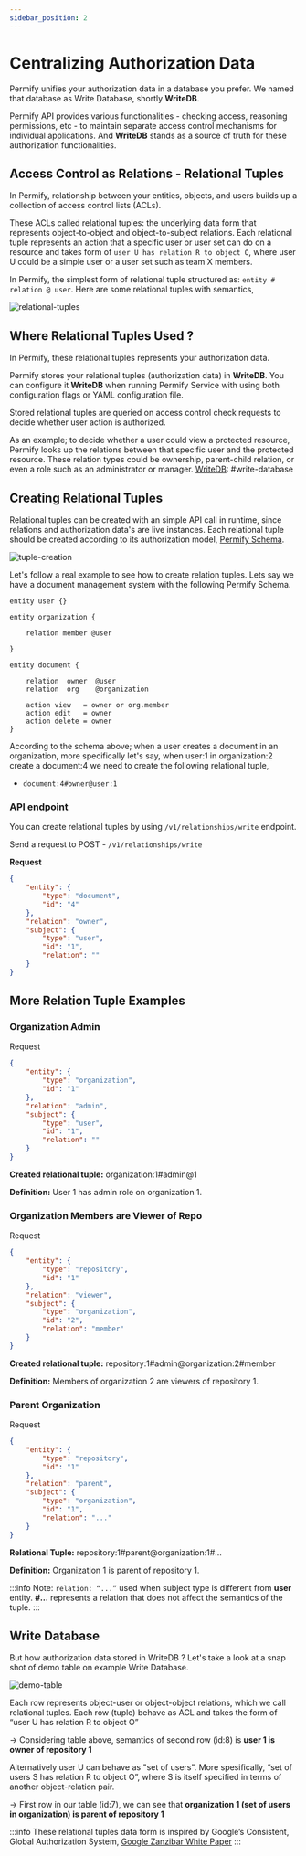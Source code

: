 ```yaml
---
sidebar_position: 2
---
```


# Centralizing Authorization Data

Permify unifies your authorization data in a database you prefer. We named that database as Write Database, shortly **WriteDB**.

Permify API provides various functionalities - checking access, reasoning permissions, etc - to maintain separate access control mechanisms for individual applications. And **WriteDB** stands as a source of truth for these authorization functionalities.

## Access Control as Relations - Relational Tuples

In Permify, relationship between your entities, objects, and users builds up a collection of access control lists (ACLs). 

These ACLs called relational tuples: the underlying data form that represents object-to-object and object-to-subject relations. Each relational tuple represents an action that a specific user or user set can do on a resource and takes form of `user U has relation R to object O`, where user U could be a simple user or a user set such as team X members.

In Permify, the simplest form of relational tuple structured as: `entity # relation @ user`. Here are some relational tuples with semantics,

![relational-tuples](https://user-images.githubusercontent.com/34595361/183959294-149fcbb9-7f10-4c1e-8d66-20a839893909.png)

## Where Relational Tuples Used ?

In Permify, these relational tuples represents your authorization data. 

Permify stores your relational tuples (authorization data) in **WriteDB**. You can configure it **WriteDB** when running Permify Service with using both configuration flags or YAML configuration file. 

Stored relational tuples are queried on access control check requests to decide whether user action is authorized. 

As an example; to decide whether a user could view a protected resource, Permify looks up the relations between that specific user and the protected resource. These relation types could be ownership, parent-child relation, or even a role such as an administrator or manager.
[WriteDB]: #write-database

## Creating Relational Tuples 

Relational tuples can be created with an simple API call in runtime, since relations and authorization data's are live instances. Each relational tuple should be created according to its authorization model, [Permify Schema]. 

[Permify Schema]: docs/getting-started/modeling

![tuple-creation](https://user-images.githubusercontent.com/34595361/186637488-30838a3b-849a-4859-ae4f-d664137bb6ba.png)

Let's follow a real example to see how to create relation tuples. Lets say we have a document management system with the following Permify Schema.

```perm
entity user {} 

entity organization {

    relation member @user

} 

entity document {
    
    relation  owner  @user   
    relation  org    @organization      

    action view   = owner or org.member
    action edit   = owner 
    action delete = owner
} 
```

 According to the schema above; when a user creates a document in an organization, more specifically let's say, when user:1 in organization:2 create a document:4 we need to create the following relational tuple,

- `document:4#owner@user:1`

[WriteDB]: #write-database

### API endpoint 

You can create relational tuples by using `/v1/relationships/write` endpoint. 

Send a request to POST - `/v1/relationships/write`

**Request**

```json
{
    "entity": {
        "type": "document",
        "id": "4" 
    },
    "relation": "owner",
    "subject": {
        "type": "user",
        "id": "1", 
        "relation": ""
    }
}
```

## More Relation Tuple Examples

### Organization Admin

Request

```json
{
    "entity": {
        "type": "organization",
        "id": "1"
    },
    "relation": "admin",
    "subject": {
        "type": "user",
        "id": "1",
        "relation": ""
    }
}
```

**Created relational tuple:** organization:1#admin@1

**Definition:** User 1 has admin role on organization 1.

### Organization Members are Viewer of Repo

Request

```json
{
    "entity": {
        "type": "repository",
        "id": "1"
    },
    "relation": "viewer",
    "subject": {
        "type": "organization",
        "id": "2",
        "relation": "member"
    }
}
```

**Created relational tuple:** repository:1#admin@organization:2#member

**Definition:** Members of organization 2 are viewers of repository 1.

### Parent Organization

Request

```json
{
    "entity": {
        "type": "repository",
        "id": "1"
    },
    "relation": "parent",
    "subject": {
        "type": "organization",
        "id": "1",
        "relation": "..."
    }
}
```

**Relational Tuple:** repository:1#parent@organization:1#…

**Definition:** Organization 1 is parent of repository 1.

:::info
Note: `relation: “...”` used when subject type is different from **user** entity. **#…** represents a relation that does not affect the semantics of the tuple.
:::

## Write Database 

But how authorization data stored in WriteDB ? Let's take a look at a snap shot of demo table on example Write Database.

![demo-table](https://user-images.githubusercontent.com/34595361/180988784-a9424088-2d4f-4cee-8db4-96adde40d27d.png)

Each row represents object-user or object-object relations, which we call relational tuples. Each row (tuple) behave as ACL and takes the form of “user U has relation R to object O”

→ Considering table above, semantics of second row (id:8) is **user 1 is owner of repository 1**

Alternatively user U can behave as "set of users".
More spesifically, “set of users S has relation R to object O”, where S is itself specified in terms of another object-relation pair. 

 → First row in our table (id:7), we can see that **organization 1 (set of users in organization) is parent of repository 1**

:::info
These relational tuples data form is inspired by Google’s Consistent, Global Authorization System, [Google Zanzibar White Paper](https://storage.googleapis.com/pub-tools-public-publication-data/pdf/41f08f03da59f5518802898f68730e247e23c331.pdf)
:::